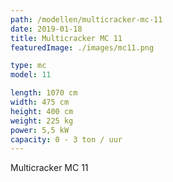 ```yaml
---
path: /modellen/multicracker-mc-11
date: 2019-01-18
title: Multicracker MC 11
featuredImage: ./images/mc11.png

type: mc
model: 11

length: 1070 cm 
width: 475 cm
height: 400 cm
weight: 225 kg
power: 5,5 kW
capacity: 0 - 3 ton / uur
---
```

Multicracker MC 11